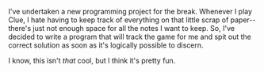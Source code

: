 I've undertaken a new programming project for the break.  Whenever I play Clue, I hate having to keep track of everything on that little scrap of paper--there's just not enough space for all the notes I want to keep.  So, I've decided to write a program that will track the game for me and spit out the correct solution as soon as it's logically possible to discern.

I know, this isn't <i>that</i> cool, but I think it's pretty fun.